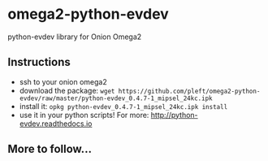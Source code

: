 # omega2-python-evdev
python-evdev library for Onion Omega2

## Instructions

- ssh to your onion omega2
- download the package: `wget https://github.com/pleft/omega2-python-evdev/raw/master/python-evdev_0.4.7-1_mipsel_24kc.ipk`
- install it: `opkg python-evdev_0.4.7-1_mipsel_24kc.ipk install`
- use it in your python scripts! For more: http://python-evdev.readthedocs.io

## More to follow...
